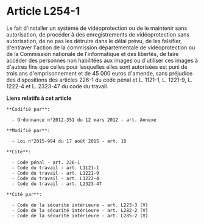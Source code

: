 # Article L254-1

Le fait d'installer un système de vidéoprotection ou de le maintenir sans autorisation, de procéder à des enregistrements de
vidéoprotection sans autorisation, de ne pas les détruire dans le délai prévu, de les falsifier, d'entraver l'action de la
commission départementale de vidéoprotection ou de la Commission nationale de l'informatique et des libertés, de faire
accéder des personnes non habilitées aux images ou d'utiliser ces images à d'autres fins que celles pour lesquelles elles
sont autorisées est puni de trois ans d'emprisonnement et de 45 000 euros d'amende, sans préjudice des dispositions des
articles 226-1 du code pénal et L. 1121-1, L. 1221-9, L. 1222-4 et L. 2323-47 du code du travail.

**Liens relatifs à cet article**

	**Codifié par**:

	  - Ordonnance n°2012-351 du 12 mars 2012 - art. Annexe

	**Modifié par**:

	  - Loi n°2015-994 du 17 août 2015 - art. 18

	**Cite**:

	  - Code pénal - art. 226-1
	  - Code du travail - art. L1121-1
	  - Code du travail - art. L1221-9
	  - Code du travail - art. L1222-4
	  - Code du travail - art. L2323-47

	**Cité par**:

	  - Code de la sécurité intérieure - art. L223-3 (V)
	  - Code de la sécurité intérieure - art. L282-2 (V)
	  - Code de la sécurité intérieure - art. L285-2 (V)
